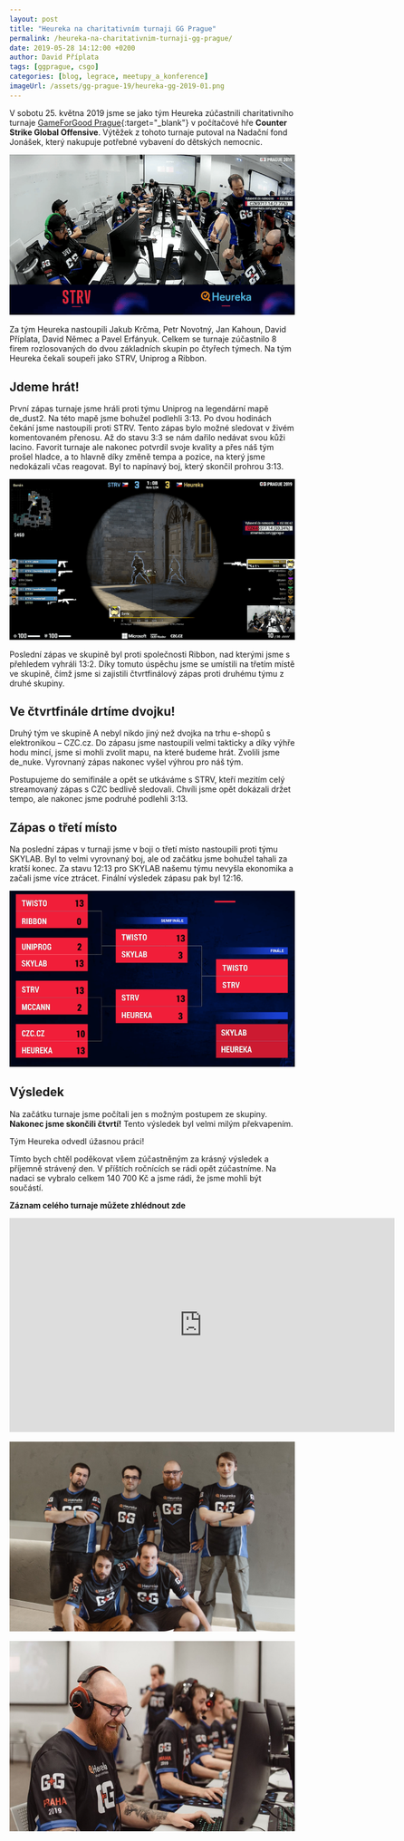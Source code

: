 ```yaml
---
layout: post
title: "Heureka na charitativním turnaji GG Prague"
permalink: /heureka-na-charitativnim-turnaji-gg-prague/
date: 2019-05-28 14:12:00 +0200
author: David Příplata
tags: [ggprague, csgo]
categories: [blog, legrace, meetupy_a_konference]
imageUrl: /assets/gg-prague-19/heureka-gg-2019-01.png
---
```


V sobotu 25. května 2019 jsme se jako tým Heureka zúčastnili charitativního turnaje [GameForGood Prague](https://www.esportliga.cz/ggprague/){:target="_blank"} v počítačové hře **Counter Strike Global Offensive**. Výtěžek z tohoto turnaje putoval na Nadační fond Jonášek, který nakupuje potřebné vybavení do dětských nemocnic.

![Heureka tým vpravo](/assets/gg-prague-19/heureka-gg-2019-01.png)

Za tým Heureka nastoupili Jakub Krčma, Petr Novotný, Jan Kahoun, David Příplata, David Němec a Pavel Erfányuk. Celkem se turnaje zúčastnilo 8 firem rozlosovaných do dvou základních skupin po čtyřech týmech. Na tým Heureka čekali soupeři jako STRV, Uniprog a Ribbon.

## Jdeme hrát!

První zápas turnaje jsme hráli proti týmu Uniprog na legendární mapě de_dust2. Na této mapě jsme bohužel podlehli 3:13. Po dvou hodinách čekání jsme nastoupili proti STRV. Tento zápas bylo možné sledovat v živém komentovaném přenosu. Až do stavu 3:3 se nám dařilo nedávat svou kůži lacino. Favorit turnaje ale nakonec potvrdil svoje kvality a přes náš tým prošel hladce, a to hlavně díky změně tempa a pozice, na který jsme nedokázali včas reagovat. Byl to napínavý boj, který skončil prohrou 3:13.

![Heureka tým vpravo](/assets/gg-prague-19/heureka-gg-2019-02.png)

Poslední zápas ve skupině byl proti společnosti Ribbon, nad kterými jsme s přehledem vyhráli 13:2. Díky tomuto úspěchu jsme se umístili na třetím místě ve skupině, čímž jsme si zajistili čtvrtfinálový zápas proti druhému týmu z druhé skupiny.

## Ve čtvrtfinále drtíme dvojku!

Druhý tým ve skupině A nebyl nikdo jiný než dvojka na trhu e-shopů s elektronikou – CZC.cz. Do zápasu jsme nastoupili velmi takticky a díky výhře hodu mincí, jsme si mohli zvolit mapu, na které budeme hrát. Zvolili jsme de_nuke. Vyrovnaný zápas nakonec vyšel výhrou pro náš tým.

Postupujeme do semifinále a opět se utkáváme s STRV, kteří mezitím celý streamovaný zápas s CZC bedlivě sledovali. Chvíli jsme opět dokázali držet tempo, ale nakonec jsme podruhé podlehli 3:13.

## Zápas o třetí místo

Na poslední zápas v turnaji jsme v boji o třetí místo nastoupili proti týmu SKYLAB. Byl to velmi vyrovnaný boj, ale od začátku jsme bohužel tahali za kratší konec. Za stavu 12:13 pro SKYLAB našemu týmu nevyšla ekonomika a začali jsme více ztrácet. Finální výsledek zápasu pak byl 12:16.

![Tabulka](/assets/gg-prague-19/heureka-gg-2019-03.png)

## Výsledek

Na začátku turnaje jsme počítali jen s možným postupem ze skupiny. **Nakonec jsme skončili čtvrtí!** Tento výsledek byl velmi milým překvapením.

Tým Heureka odvedl úžasnou práci!

Tímto bych chtěl poděkovat všem zúčastněným za krásný výsledek a příjemně strávený den. V příštích ročnících se rádi opět zúčastníme. Na nadaci se vybralo celkem 140 700 Kč a jsme rádi, že jsme mohli být součástí.

**Záznam celého turnaje můžete zhlédnout zde**

<iframe src="https://player.twitch.tv/?autoplay=false&video=v429565795" frameborder="0" allowfullscreen="true" scrolling="no" height="378" width="680"></iframe>

![Heureka tým](/assets/gg-prague-19/heureka-tym-1.jpg)

![Heureka tým](/assets/gg-prague-19/heureka-tym-2.jpg)

